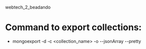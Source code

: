 webtech_2_beadando

# Command to export collections:
* mongoexport -d <database> -c <collection_name> -o <output-filename> --jsonArray --pretty

